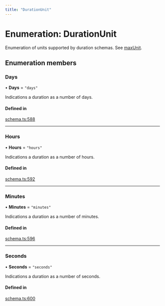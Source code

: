 ```yaml
---
title: "DurationUnit"
---
```

# Enumeration: DurationUnit

Enumeration of units supported by duration schemas. See [maxUnit](../interfaces/DurationSchema.md#maxunit).

## Enumeration members

### Days

• **Days** = `"days"`

Indications a duration as a number of days.

#### Defined in

[schema.ts:588](https://github.com/coda/packs-sdk/blob/main/schema.ts#L588)

___

### Hours

• **Hours** = `"hours"`

Indications a duration as a number of hours.

#### Defined in

[schema.ts:592](https://github.com/coda/packs-sdk/blob/main/schema.ts#L592)

___

### Minutes

• **Minutes** = `"minutes"`

Indications a duration as a number of minutes.

#### Defined in

[schema.ts:596](https://github.com/coda/packs-sdk/blob/main/schema.ts#L596)

___

### Seconds

• **Seconds** = `"seconds"`

Indications a duration as a number of seconds.

#### Defined in

[schema.ts:600](https://github.com/coda/packs-sdk/blob/main/schema.ts#L600)
